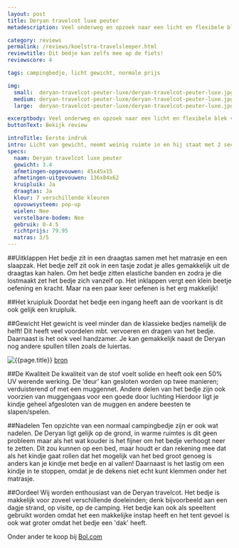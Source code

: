 ```yaml
---
layout: post
title: Deryan travelcot luxe peuter
metadescription: Veel onderweg en opzoek naar een licht en flexibele blek voor de kleine? Dan is het Deryan luxe peuter campinbedje misschien wel iets voor jou!

category: reviews
permalink: /reviews/koelstra-travelsleeper.html
reviewtitle: Dit bedje kan zelfs mee op de fiets!
reviewscore: 4

tags: campingbedje, licht gewicht, normale prijs

img:
  small:  deryan-travelcot-peuter-luxe/deryan-travelcot-peuter-luxe.jpg
  medium: deryan-travelcot-peuter-luxe/deryan-travelcot-peuter-luxe.jpg
  large:  deryan-travelcot-peuter-luxe/deryan-travelcot-peuter-luxe.jpg

excerptbody: Veel onderweg en opzoek naar een licht en flexibele blek voor de kleine? Dan is het Deryan luxe peuter campingbedje misschien wel iets voor jou!
buttonText: Bekijk review

introTitle: Eerste indruk
intro: Licht van gewicht, neemt weinig ruimte in en hij staat met 2 seconden, dit bevalt goed! Naast het campingbedje wordt er een dun zelfopblaasbaar matrasje (2,5cm), een slaapzak en een draagtas meegeleverd.
specs:
  naam: Deryan travelcot luxe peuter
  gewicht: 3.4
  afmetingen-opgevouwen: 45x45x15
  afmetingen-uitgevouwen: 136x84x62
  kruipluik: Ja
  draagtas: Ja
  kleur: 7 verschillende kleuren
  opvouwsysteem: pop-up
  wielen: Nee
  verstelbare-bodem: Nee
  gebruik: 0-4.5
  richtprijs: 79.95
  matras: 3/5
---
```


##Uitklappen
Het bedje zit in een draagtas samen met het matrasje en een slaapzak. Het bedje zelf zit ook in een tasje zodat je alles gemakkelijk uit de draagtas kan halen. Om het bedje zitten elastiche banden en zodra je die lostmaakt zet het bedje zich vanzelf op. Het inklappen vergt een klein beetje oefening en kracht. Maar na een paar keer oefenen is het erg makkelijk!

##Het kruipluik
Doordat het bedje een ingang heeft aan de voorkant is dit ook gelijk een kruipluik.

##Gewicht
Het gewicht is veel minder dan de klassieke bedjes namelijk de helft! Dit heeft veel voordelen mbt. vervoeren en dragen van het bedje. Daarnaast is het ook veel handzamer. Je kan gemakkelijk naast de Deryan nog andere spullen tillen zoals de luiertas.

<img src="{{ site.baseurl }}/post_images/deryan-travelcot-peuter-luxe/bronbestand.jpg" alt="{{page.title}}">
<a href="http://nikkiandnicholas.com/review-deryan-the-most-convenient-camp-cots-around/" target="_blank">bron</a>

##De Kwaliteit
De kwaliteit van de stof voelt solide en heeft ook een 50% UV werende werking. De ‘deur’ kan gesloten worden op twee manieren; verduisterend of met een muggennet. Andere delen van het bedje zijn ook voorzien van muggengaas voor een goede door luchting Hierdoor ligt je kindje geheel afgesloten van de muggen en andere beesten te slapen/spelen.

##Nadelen
Ten opzichte van een normaal campingbedje zijn er ook wat nadelen. De Deryan ligt gelijk op de grond, in warme ruimtes is dit geen probleem maar als het wat kouder is het fijner om het bedje verhoogt neer te zetten. Dit zou kunnen op een bed, maar houdt er dan rekening mee dat als het kindje gaat rollen dat het mogelijk van het bed groot genoeg is anders kan je kindje met bedje en al vallen! Daarnaast is het lastig om een kindje in te stoppen, omdat je de dekens niet echt kunt klemmen onder het matrasje.

##Oordeel
Wij worden enthousiast van de Deryan travelcot. Het bedje is makkelijk voor zoveel verschillende doeleinden; denk bijvoorbeeld aan een dagje strand, op visite, op de camping. Het bedje kan ook als speeltent gebruikt worden omdat het een makkelijke instap heeft en het tent gevoel is ook wat groter omdat het bedje een 'dak' heeft. 

Onder ander te koop bij <a href="https://partner.bol.com/click/click?p=2&t=url&s=39142&f=TXL&url=http%3A%2F%2Fwww.bol.com%2Fnl%2Fp%2Fderyan-peuter-luxe-campingbedje-khaki%2F9200000002015699%2F&name=Deryan%20Peuter%20Luxe%20-%20Campingbedje%20-%20Khaki" target="_blank">Bol.com</a>